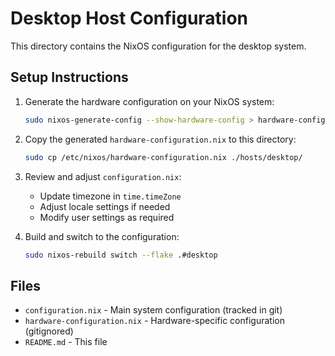 # Desktop Host Configuration

This directory contains the NixOS configuration for the desktop system.

## Setup Instructions

1. Generate the hardware configuration on your NixOS system:

   ```bash
   sudo nixos-generate-config --show-hardware-config > hardware-configuration.nix
   ```

2. Copy the generated `hardware-configuration.nix` to this directory:

   ```bash
   sudo cp /etc/nixos/hardware-configuration.nix ./hosts/desktop/
   ```

3. Review and adjust `configuration.nix`:
   - Update timezone in `time.timeZone`
   - Adjust locale settings if needed
   - Modify user settings as required

4. Build and switch to the configuration:
   ```bash
   sudo nixos-rebuild switch --flake .#desktop
   ```

## Files

- `configuration.nix` - Main system configuration (tracked in git)
- `hardware-configuration.nix` - Hardware-specific configuration (gitignored)
- `README.md` - This file
